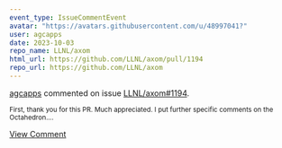 ```yaml
---
event_type: IssueCommentEvent
avatar: "https://avatars.githubusercontent.com/u/48997041?"
user: agcapps
date: 2023-10-03
repo_name: LLNL/axom
html_url: https://github.com/LLNL/axom/pull/1194
repo_url: https://github.com/LLNL/axom
---
```


<a href='https://github.com/agcapps' target='_blank'>agcapps</a> commented on issue <a href='https://github.com/LLNL/axom/pull/1194' target='_blank'>LLNL/axom#1194</a>.

<small>First, thank you for this PR.  Much appreciated.  I put further specific comments on the Octahedron....</small>

<a href='https://github.com/LLNL/axom/pull/1194' target='_blank'>View Comment</a>